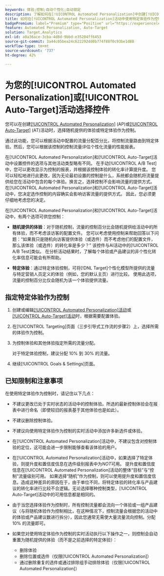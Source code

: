 ```yaml
---
keywords: 体验;控制;自动个性化;自动锁定
description: 了解如何在[!UICONTROL Automated Personalization]中创建[!UICONTROL Auto-Target] (AP)或 [!DNL Adobe Target]活动时选择要用作控制的体验。
title: 如何在[!UICONTROL Automated Personalization]活动中使用特定体验作为控制？
badgePremium: label="Premium" type="Positive" url="https://experienceleague.adobe.com/docs/target/using/introduction/intro.html?lang=en#premium newtab=true" tooltip="查看Target Premium中包含的内容。"
feature: Automated Personalization, Auto-Target
solution: Target,Analytics
exl-id: a0a36ace-3cba-4d8d-9bbd-e35204ff6453
source-git-commit: 3a44c05bea24c622292dd0b774f88f0c93be1d88
workflow-type: tm+mt
source-wordcount: '737'
ht-degree: 42%

---
```


# 为您的[!UICONTROL Automated Personalization]或[!UICONTROL Auto-Target]活动选择控件

您可以在创建[[!UICONTROL Automated Personalization]](/help/main/c-activities/t-automated-personalization/automated-personalization.md) (AP)或[[!UICONTROL Auto-Target]](/help/main/c-activities/auto-target/auto-target-to-optimize.md) (AT)活动时，选择随机提供的体验或特定体验作为控制。

通过此功能，您可以根据活动中配置的流量分配百分比，将控制流量路由到特定体验。然后，您可以根据该控制的控制流量评估个性化流量的性能报表。

在[!UICONTROL Automated Personalization]和[!UICONTROL Auto-Target]活动中设置控件的选项与其他活动类型略有不同。 在手动[!UICONTROL A/B Test]中，您可以更改显示为控制的报表，并根据该控制体验的转化率计算提升度。 您可以轻松地进行此更改，因为无论最初设置的控制是什么，系统都会随机将流量提供给您在活动中包含的每个体验。换言之，选择控制不会影响流量的提供方式。 在[!UICONTROL Automated Personalization]和[!UICONTROL Auto-Target]活动中，您决定选作控制的内容确实会影响访客流量的提供方式。 因此，您必须更仔细地考虑您的决定。

在[!UICONTROL Automated Personalization]和[!UICONTROL Auto-Target]活动中，有两个选项可供您控制：

* **随机提供的体验**：对于随机控制，流量的控制百分比会随机提供给活动中的所有体验，而不考虑该访客的配置文件。 您可以考虑使用控制来帮助回答以下问题：“如果我只是随机向访客提供体验（或选件）而不考虑他们的配置文件，那么该体验（或选件）的转化率是多少？” 该控件与AI活动中的[!UICONTROL A/B Test]类似。 在分析活动结果时，了解每个体验或产品建议的非个性化转化率信息可能会有所帮助。

* **特定体验**：通过特定体验控制，可将[!DNL Target]个性化模型所提供的流量与特定营销人员定义的体验（例如，您的默认主页）进行比较。 使用此选项，流量的控制百分比仅会随机为该一个体验提供流量。

## 指定特定体验作为控制

1. 创建或编辑[[!UICONTROL Automated Personalization]活动](/help/main/c-activities/t-automated-personalization/create-ap-activity.md)或[[!UICONTROL Auto-Target]活动](/help/main/c-activities/t-test-ab/t-test-create-ab/ab-audience.md)时，根据需要配置体验。
1. 在[!UICONTROL Targeting]页面（三步引导式工作流的步骤2）上，选择所需的体验作为控制。
1. 为控制体验和其他体验指定所需的流量分配。

   对于特定体验控制，建议分配 10% 到 30% 的流量。

1. 继续[!UICONTROL Goals & Settings]页面。

## 已知限制和注意事项

在使用特定体验作为控制时，请记住以下几点：

* 不建议更改已处于实时状态的活动中的控制体验。所选的最新控制体验会在报表中进行命名（即使较旧的报表基于其他体验也是如此）。
* 不建议删除控制体验。
* 不建议向使用特定体验作为控制的实时活动中添加许多新选件或体验。
* 在[!UICONTROL Automated Personalization]活动中，不建议包含对控制体验的定位，这可能会进一步限制能够查看该体验的用户。
* 在[!UICONTROL Automated Personalization]活动中，如果选择了特定体验，则提升度和置信度信息在选件级别报表中为&#x200B;*NOT*&#x200B;可用。 提升度和置信度信息在[!UICONTROL Automated Personalization]活动的整体“目标”与“控制”流量级别可用。 如果选择“随机”作为控制，则可以使用提升度和置信度信息。造成这种差异的原因在于，由于单位不同，将特定体验的转化率与产品建议的转化率进行比较不合逻辑。无论选择哪种控制类型，[!UICONTROL Auto-Target]活动中的可用信息都是相同的。
* 由于当您选择体验作为控制时，所有控制流量都会流向一个体验或一组产品建议（与将随机体验作为控制相比，在这种情况下，控制流量会根据您的活动中的体验或产品建议数进行拆分），因此您通常无需使大量流量流向控制。分配 10% 的流量即可。
* 如果您对使用特定体验作为控制的实时活动执行以下操作之一，则控制会自动重置为随机提供的体验（而不是之前选择的特定体验）：

   * 删除体验
   * 删除位置或选件（仅限[!UICONTROL Automated Personalization]）
   * 通过删除重复的选件或通过排除组手动排除体验（仅限[!UICONTROL Automated Personalization]）
